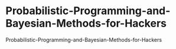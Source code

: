 # Probabilistic-Programming-and-Bayesian-Methods-for-Hackers
Probabilistic-Programming-and-Bayesian-Methods-for-Hackers

